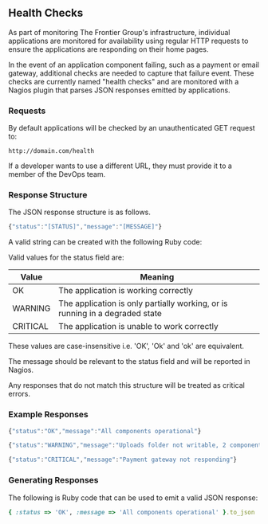 ## Health Checks 

As part of monitoring The Frontier Group's infrastructure, individual applications are monitored for availability using regular HTTP requests to ensure the applications are responding on their home pages. 

In the event of an application component failing, such as a payment or email gateway, additional checks are needed to capture that failure event. These checks are currently named "health checks" and are monitored with a Nagios plugin that parses JSON responses emitted by applications.

### Requests

By default applications will be checked by an unauthenticated GET request to: 

    http://domain.com/health

If a developer wants to use a different URL, they must provide it to a member of the DevOps team.  

### Response Structure

The JSON response structure is as follows.

```js
{"status":"[STATUS]","message":"[MESSAGE]"}
```

A valid string can be created with the following Ruby code:

Valid values for the status field are: 

|Value|Meaning|
|-----|-------|
|OK|The application is working correctly|
|WARNING|The application is only partially working, or is running in a degraded state|
|CRITICAL|The application is unable to work correctly|

These values are case-insensitive i.e. 'OK', 'Ok' and 'ok' are equivalent.

The message should be relevant to the status field and will be reported in Nagios. 

Any responses that do not match this structure will be treated as critical errors.

### Example Responses

```js
{"status":"OK","message":"All components operational"}
```

```js
{"status":"WARNING","message":"Uploads folder not writable, 2 components operational"}
```

```js
{"status":"CRITICAL","message":"Payment gateway not responding"}
```

### Generating Responses

The following is Ruby code that can be used to emit a valid JSON response:

```ruby
{ :status => 'OK', :message => 'All components operational' }.to_json
```